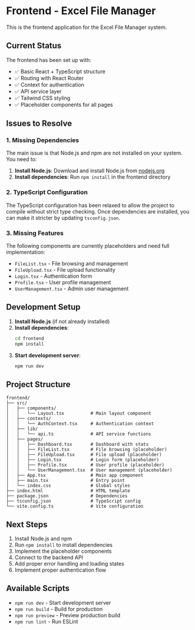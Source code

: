 # Frontend - Excel File Manager

This is the frontend application for the Excel File Manager system.

## Current Status

The frontend has been set up with:
- ✅ Basic React + TypeScript structure
- ✅ Routing with React Router
- ✅ Context for authentication
- ✅ API service layer
- ✅ Tailwind CSS styling
- ✅ Placeholder components for all pages

## Issues to Resolve

### 1. Missing Dependencies
The main issue is that Node.js and npm are not installed on your system. You need to:

1. **Install Node.js**: Download and install Node.js from [nodejs.org](https://nodejs.org/)
2. **Install dependencies**: Run `npm install` in the frontend directory

### 2. TypeScript Configuration
The TypeScript configuration has been relaxed to allow the project to compile without strict type checking. Once dependencies are installed, you can make it stricter by updating `tsconfig.json`.

### 3. Missing Features
The following components are currently placeholders and need full implementation:
- `FileList.tsx` - File browsing and management
- `FileUpload.tsx` - File upload functionality
- `Login.tsx` - Authentication form
- `Profile.tsx` - User profile management
- `UserManagement.tsx` - Admin user management

## Development Setup

1. **Install Node.js** (if not already installed)
2. **Install dependencies**:
   ```bash
   cd frontend
   npm install
   ```
3. **Start development server**:
   ```bash
   npm run dev
   ```

## Project Structure

```
frontend/
├── src/
│   ├── components/
│   │   └── Layout.tsx          # Main layout component
│   ├── contexts/
│   │   └── AuthContext.tsx     # Authentication context
│   ├── lib/
│   │   └── api.ts              # API service functions
│   ├── pages/
│   │   ├── Dashboard.tsx       # Dashboard with stats
│   │   ├── FileList.tsx        # File browsing (placeholder)
│   │   ├── FileUpload.tsx      # File upload (placeholder)
│   │   ├── Login.tsx           # Login form (placeholder)
│   │   ├── Profile.tsx         # User profile (placeholder)
│   │   └── UserManagement.tsx  # User management (placeholder)
│   ├── App.tsx                 # Main app component
│   ├── main.tsx                # Entry point
│   └── index.css               # Global styles
├── index.html                  # HTML template
├── package.json                # Dependencies
├── tsconfig.json               # TypeScript config
└── vite.config.ts              # Vite configuration
```

## Next Steps

1. Install Node.js and npm
2. Run `npm install` to install dependencies
3. Implement the placeholder components
4. Connect to the backend API
5. Add proper error handling and loading states
6. Implement proper authentication flow

## Available Scripts

- `npm run dev` - Start development server
- `npm run build` - Build for production
- `npm run preview` - Preview production build
- `npm run lint` - Run ESLint 